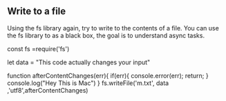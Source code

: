 ## Write to a file
Using the fs library again, try to write to the contents of a file.
You can use the fs library to as a black box, the goal is to understand async tasks.



const fs =require('fs')

let data = "This code actually changes your input"

function afterContentChanges(err){
  if(err){
    console.error(err);
    return;
  }
    console.log("Hey This is Mac")
}
fs.writeFile('m.txt', data ,'utf8',afterContentChanges)